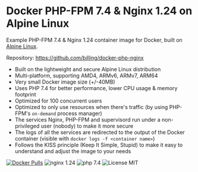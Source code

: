 # Docker PHP-FPM 7.4 & Nginx 1.24 on Alpine Linux
Example PHP-FPM 7.4 & Nginx 1.24 container image for Docker, built on [Alpine Linux](https://www.alpinelinux.org/).

Repository: https://github.com/billing/docker-php-nginx


* Built on the lightweight and secure Alpine Linux distribution
* Multi-platform, supporting AMD4, ARMv6, ARMv7, ARM64
* Very small Docker image size (+/-40MB)
* Uses PHP 7.4 for better performance, lower CPU usage & memory footprint
* Optimized for 100 concurrent users
* Optimized to only use resources when there's traffic (by using PHP-FPM's `on-demand` process manager)
* The services Nginx, PHP-FPM and supervisord run under a non-privileged user (nobody) to make it more secure
* The logs of all the services are redirected to the output of the Docker container (visible with `docker logs -f <container name>`)
* Follows the KISS principle (Keep It Simple, Stupid) to make it easy to understand and adjust the image to your needs

[![Docker Pulls](https://img.shields.io/docker/pulls/billcoding/php74-nginx.svg)](https://hub.docker.com/r/billcoding/php74-nginx/)
![nginx 1.24](https://img.shields.io/badge/nginx-1.24-brightgreen.svg)
![php 7.4](https://img.shields.io/badge/php-7.4-brightgreen.svg)
![License MIT](https://img.shields.io/badge/license-MIT-blue.svg)
